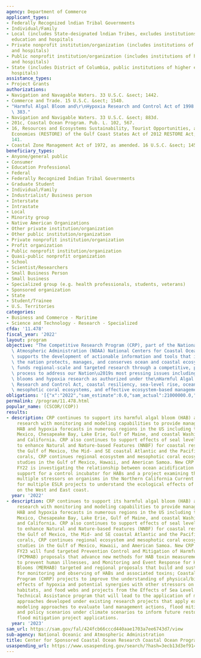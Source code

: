 ```yaml
---
agency: Department of Commerce
applicant_types:
- Federally Recognized lndian Tribal Governments
- Individual/Family
- Local (includes State-designated lndian Tribes, excludes institutions of higher
  education and hospitals
- Private nonprofit institution/organization (includes institutions of higher education
  and hospitals)
- Public nonprofit institution/organization (includes institutions of higher education
  and hospitals)
- State (includes District of Columbia, public institutions of higher education and
  hospitals)
assistance_types:
- Project Grants
authorizations:
- Navigation and Navagable Waters. 33 U.S.C. &sect; 1442.
- Commerce and Trade. 15 U.S.C. &sect; 1540.
- "Harmful Algal Bloom and\r\nHypoxia Research and Control Act of 1998. Pub. L. 105,\
  \ 383."
- Navigation and Navigable Waters. 33 U.S.C. &sect; 883d.
- 201c, Coastal Ocean Program. Pub. L. 102, 567.
- 16, Resources and Ecosystems Sustainability, Tourist Opportunities, and Revived
  Economies (RESTORE) of the Gulf Coast States Act of 2012 RESTORE Act;. Pub. L. 112,
  141.
- Coastal Zone Management Act of 1972, as amended. 16 U.S.C. &sect; 1456c.
beneficiary_types:
- Anyone/general public
- Consumer
- Education Professional
- Federal
- Federally Recognized Indian Tribal Governments
- Graduate Student
- Individual/Family
- Industrialist/ Business person
- Interstate
- Intrastate
- Local
- Minority group
- Native American Organizations
- Other private institution/organization
- Other public institution/organization
- Private nonprofit institution/organization
- Profit organization
- Public nonprofit institution/organization
- Quasi-public nonprofit organization
- School
- Scientist/Researchers
- Small Business Person
- Small business
- Specialized group (e.g. health professionals, students, veterans)
- Sponsored organization
- State
- Student/Trainee
- U.S. Territories
categories:
- Business and Commerce - Maritime
- Science and Technology - Research - Specialized
cfda: '11.478'
fiscal_year: '2022'
layout: program
objective: "The Competitive Research Program (CRP), part of the National Oceanic and\
  \ Atmospheric Administration (NOAA) National Centers for Coastal Ocean Science (NCCOS),\
  \ supports the development of actionable information and tools that improve how\
  \ the nation protects, manages, and conserves ocean and coastal ecosystems. NCCOS/CRP\
  \ funds regional-scale and targeted research through a competitive, peer-reviewed\
  \ process to address our Nation\u2019s most pressing issues including harmful algal\
  \ blooms and hypoxia research as authorized under the\nHarmful Algal Bloom and Hypoxia\
  \ Research and Control Act, coastal resiliency, sea-level rise, ocean acidification,\
  \ mesophotic coral ecosystems, and effective ecosystem-based management."
obligations: '[{"x":"2022","sam_estimate":0.0,"sam_actual":21000000.0,"usa_spending_actual":17811533.0},{"x":"2023","sam_estimate":22500000.0,"sam_actual":0.0,"usa_spending_actual":7138470.27},{"x":"2024","sam_estimate":22500000.0,"sam_actual":0.0,"usa_spending_actual":0.0}]'
permalink: /program/11.478.html
popular_name: (CSCOR/(COP))
results:
- description: CRP continues to support its harmful algal bloom (HAB) and hypoxia
    research with monitoring and modeling capabilities to provide managers with seasonal
    HAB and hypoxia forecasts in numerous regions in the US including the Gulf of
    Mexico, Chesapeake Bay, Lake Erie, Gulf of Maine, and coastal Washington, Oregon,
    and California. CRP also continues to support effects of seal level rise (ESLR)
    to enhance Natural and Nature-based Features (NNBF) for coastal resilience in
    the Gulf of Mexico, the Mid- and SE coastal Atlantic and the Pacific Coast. Regarding
    corals, CRP continues regional ecosystem and mesophotic coral ecosystem connectivity
    studies in the Gulf of Mexico, Hawaii, and American Samoa. New CRP research in
    FY22 is investigating the relationship between ocean acidification and HABs, providing
    support for a control incubator for HABs and a project examining the effects of
    multiple stressors on organisms in the Northern California Current and support
    for multiple ESLR projects to understand the ecological effects of sea level rise
    on the West and East coast.
  year: '2022'
- description: CRP continues to support its harmful algal bloom (HAB) and hypoxia
    research with monitoring and modeling capabilities to provide managers with seasonal
    HAB and hypoxia forecasts in numerous regions in the US including the Gulf of
    Mexico, Chesapeake Bay, Lake Erie, Gulf of Maine, and coastal Washington, Oregon,
    and California. CRP also continues to support effects of seal level rise (ESLR)
    to enhance Natural and Nature-based Features (NNBF) for coastal resilience in
    the Gulf of Mexico, the Mid- and SE coastal Atlantic and the Pacific Coast. Regarding
    corals, CRP continues regional ecosystem and mesophotic coral ecosystem connectivity
    studies in the Gulf of Mexico, Hawaii, and American Samoa. New CRP research in
    FY23 will fund targeted Prevention Control and Mitigation of Harmful Algal Bloom
    (PCMHAB) proposals that advance new methods for HAB toxin measurement in seafood
    to prevent human illnesses, and Monitoring and Event Response for Harmful Algal
    Blooms (MERHAB) targeted and regional proposals that build and sustain capacity
    for monitoring and observing of HABs and associated toxins; Coastal Hypoxia Research
    Program (CHRP) projects to improve the understanding of physical/biogeochemical
    effects of hypoxia and potential synergies with other stressors on living resources,
    habitats, and food webs and projects from the Effects of Sea Level Rise (ESLR)
    Technical Assistance program that will lead to the application of mature modeling
    approaches developed under existing research projects that apply existing advanced
    modeling approaches to evaluate land management actions, flood mitigation designs,
    and policy scenarios under climate scenarios to inform future restoration and
    flood mitigation project applications.
  year: '2023'
sam_url: https://sam.gov/fal/424fcb66cccd440aae1703a7ee6743d7/view
sub-agency: National Oceanic and Atmospheric Administration
title: Center for Sponsored Coastal Ocean Research Coastal Ocean Program
usaspending_url: https://www.usaspending.gov/search/?hash=3ecb13d3ef9144679299a9eb99040f7b
---
```


